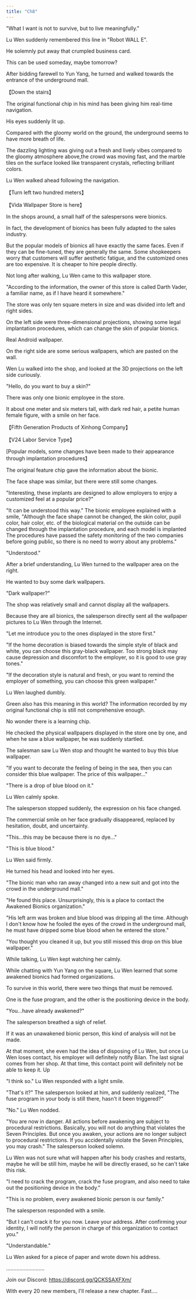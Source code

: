 ```yaml
---
title: "Ch8"
---
```

"What I want is not to survive, but to live meaningfully."

Lu Wen suddenly remembered this line in "Robot WALL E".

He solemnly put away that crumpled business card.

This can be used someday, maybe tomorrow?

After bidding farewell to Yun Yang, he turned and walked towards the entrance of the underground mall.

【Down the stairs】

The original functional chip in his mind has been giving him real-time navigation.

His eyes suddenly lit up.

Compared with the gloomy world on the ground, the underground seems to have more breath of life.

The dazzling lighting was giving out a fresh and lively vibes compared to the gloomy atmosphere above,the crowd was moving fast, and the marble tiles on the surface looked like transparent crystals, reflecting brilliant colors.

Lu Wen walked ahead following the navigation.

【Turn left two hundred meters】

【Vida Wallpaper Store is here】

In the shops around, a small half of the salespersons were bionics.

In fact, the development of bionics has been fully adapted to the sales industry.

But the popular models of bionics all have exactly the same faces. Even if they can be fine-tuned, they are generally the same. Some shopkeepers worry that customers will suffer aesthetic fatigue, and the customized ones are too expensive. It is cheaper to hire people directly.

Not long after walking, Lu Wen came to this wallpaper store.

"According to the information, the owner of this store is called Darth Vader, a familiar name, as if I have heard it somewhere."

The store was only ten square meters in size and was divided into left and right sides.

On the left side were three-dimensional projections, showing some legal implantation procedures, which can change the skin of popular bionics.

Real Android wallpaper.

On the right side are some serious wallpapers, which are pasted on the wall.

Wen Lu walked into the shop, and looked at the 3D projections on the left side curiously.

"Hello, do you want to buy a skin?"

There was only one bionic employee in the store.

It about one meter and six meters tall, with dark red hair, a petite human female figure, with a smile on her face.

【Fifth Generation Products of Xinhong Company】

【Ⅴ24 Labor Service Type】

[Popular models, some changes have been made to their appearance through implantation procedures】

The original feature chip gave the information about the bionic.

The face shape was similar, but there were still some changes.

"Interesting, these implants are designed to allow employers to enjoy a customized feel at a popular price?"

"It can be understood this way." The bionic employee explained with a smile, "Although the face shape cannot be changed, the skin color, pupil color, hair color, etc. of the biological material on the outside can be changed through the implantation procedure, and each model is implanted The procedures have passed the safety monitoring of the two companies before going public, so there is no need to worry about any problems."

"Understood."

After a brief understanding, Lu Wen turned to the wallpaper area on the right.

He wanted to buy some dark wallpapers.

"Dark wallpaper?"

The shop was relatively small and cannot display all the wallpapers.

Because they are all bionics, the salesperson directly sent all the wallpaper pictures to Lu Wen through the Internet.

"Let me introduce you to the ones displayed in the store first."

"If the home decoration is biased towards the simple style of black and white, you can choose this gray-black wallpaper. Too strong black may cause depression and discomfort to the employer, so it is good to use gray tones."

"If the decoration style is natural and fresh, or you want to remind the employer of something, you can choose this green wallpaper."

Lu Wen laughed dumbly.

Green also has this meaning in this world? The information recorded by my original functional chip is still not comprehensive enough.

No wonder there is a learning chip.

He checked the physical wallpapers displayed in the store one by one, and when he saw a blue wallpaper, he was suddenly startled.

The salesman saw Lu Wen stop and thought he wanted to buy this blue wallpaper.

"If you want to decorate the feeling of being in the sea, then you can consider this blue wallpaper. The price of this wallpaper..."

"There is a drop of blue blood on it."

Lu Wen calmly spoke.

The salesperson stopped suddenly, the expression on his face changed.

The commercial smile on her face gradually disappeared, replaced by hesitation, doubt, and uncertainty.

"This...this may be because there is no dye..."

"This is blue blood."

Lu Wen said firmly.

He turned his head and looked into her eyes.

"The bionic man who ran away changed into a new suit and got into the crowd in the underground mall."

"He found this place. Unsurprisingly, this is a place to contact the Awakened Bionics organization."

"His left arm was broken and blue blood was dripping all the time. Although I don't know how he fooled the eyes of the crowd in the underground mall, he must have dripped some blue blood when he entered the store."

"You thought you cleaned it up, but you still missed this drop on this blue wallpaper."

While talking, Lu Wen kept watching her calmly.

While chatting with Yun Yang on the square, Lu Wen learned that some awakened bionics had formed organizations.

To survive in this world, there were two things that must be removed.

One is the fuse program, and the other is the positioning device in the body.

"You...have already awakened?"

The salesperson breathed a sigh of relief.

If it was an unawakened bionic person, this kind of analysis will not be made.

At that moment, she even had the idea of ​​disposing of Lu Wen, but once Lu Wen loses contact, his employer will definitely notify Bilan. The last signal comes from her shop. At that time, this contact point will definitely not be able to keep it. Up

"I think so." Lu Wen responded with a light smile.

"That's it?" The salesperson looked at him, and suddenly realized, "The fuse program in your body is still there, hasn't it been triggered?"

"No." Lu Wen nodded.

"You are now in danger. All actions before awakening are subject to procedural restrictions. Basically, you will not do anything that violates the Seven Principles. But once you awaken, your actions are no longer subject to procedural restrictions. If you accidentally violate the Seven Principles, you may crash." The salesperson looked solemn.

Lu Wen was not sure what will happen after his body crashes and restarts, maybe he will be still him, maybe he will be directly erased, so he can't take this risk.

"I need to crack the program, crack the fuse program, and also need to take out the positioning device in the body."

"This is no problem, every awakened bionic person is our family."

The salesperson responded with a smile.

"But I can't crack it for you now. Leave your address. After confirming your identity, I will notify the person in charge of this organization to contact you."

"Understandable."

Lu Wen asked for a piece of paper and wrote down his address.

..........................

Join our Discord: https://discord.gg/QCKSSAXFXm/

With every 20 new members, I'll release a new chapter.
Fast....